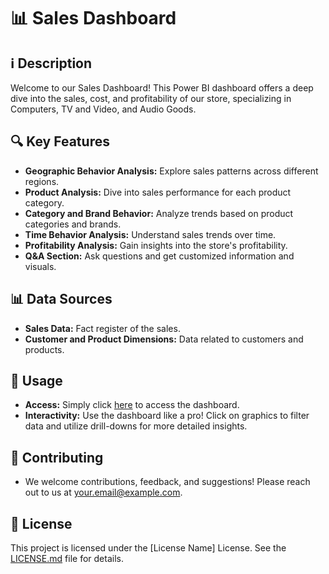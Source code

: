 # 📊 Sales Dashboard

## ℹ️ Description

Welcome to our Sales Dashboard! This Power BI dashboard offers a deep dive into the sales, cost, and profitability of our store, specializing in Computers, TV and Video, and Audio Goods.

## 🔍 Key Features

- **Geographic Behavior Analysis:** Explore sales patterns across different regions.
- **Product Analysis:** Dive into sales performance for each product category.
- **Category and Brand Behavior:** Analyze trends based on product categories and brands.
- **Time Behavior Analysis:** Understand sales trends over time.
- **Profitability Analysis:** Gain insights into the store's profitability.
- **Q&A Section:** Ask questions and get customized information and visuals.

## 📊 Data Sources

- **Sales Data:** Fact register of the sales.
- **Customer and Product Dimensions:** Data related to customers and products.

## 🚀 Usage

- **Access:** Simply click [here](https://app.powerbi.com/groups/me/reports/7fe46ea1-602d-4010-b86e-a6b34552c7a4/ReportSection56a977c516711d0126af?experience=power-bi) to access the dashboard.
- **Interactivity:** Use the dashboard like a pro! Click on graphics to filter data and utilize drill-downs for more detailed insights.

## 🤝 Contributing

- We welcome contributions, feedback, and suggestions! Please reach out to us at [your.email@example.com](mailto:your.email@example.com).

## 📜 License

This project is licensed under the [License Name] License. See the [LICENSE.md](LICENSE.md) file for details.

